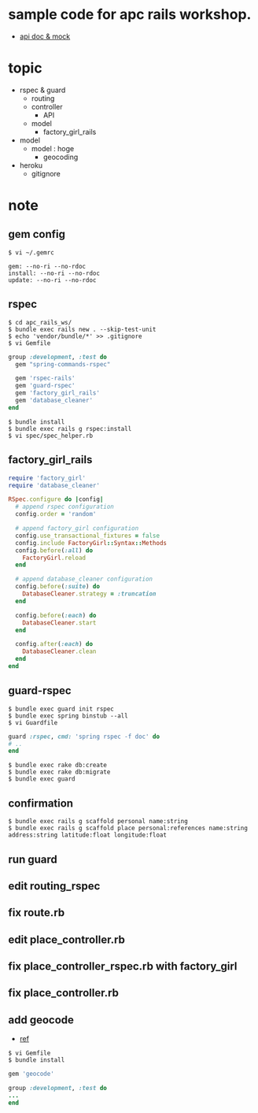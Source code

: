 # sample code for apc rails workshop.

- [api doc & mock](http://docs.apcrailsws.apiary.io/)

# topic

- rspec & guard
  - routing
  - controller
    - API
  - model
    - factory_girl_rails
- model
  - model : hoge
    - geocoding
- heroku
  - gitignore

# note

## gem config

```
$ vi ~/.gemrc
```
```
gem: --no-ri --no-rdoc
install: --no-ri --no-rdoc
update: --no-ri --no-rdoc
```

## rspec

```
$ cd apc_rails_ws/
$ bundle exec rails new . --skip-test-unit
$ echo 'vendor/bundle/*' >> .gitignore
$ vi Gemfile
```

```ruby
group :development, :test do
  gem "spring-commands-rspec"

  gem 'rspec-rails'
  gem 'guard-rspec'
  gem 'factory_girl_rails'
  gem 'database_cleaner'
end
```

```
$ bundle install
$ bundle exec rails g rspec:install
$ vi spec/spec_helper.rb
```

## factory_girl_rails

```ruby
require 'factory_girl'
require 'database_cleaner'

RSpec.configure do |config|
  # append rspec configuration
  config.order = 'random'

  # append factory_girl configuration
  config.use_transactional_fixtures = false
  config.include FactoryGirl::Syntax::Methods
  config.before(:all) do
    FactoryGirl.reload
  end

  # append database_cleaner configuration
  config.before(:suite) do
    DatabaseCleaner.strategy = :truncation
  end

  config.before(:each) do
    DatabaseCleaner.start
  end

  config.after(:each) do
    DatabaseCleaner.clean
  end
end
```

## guard-rspec

```
$ bundle exec guard init rspec
$ bundle exec spring binstub --all
$ vi Guardfile
```

```ruby
guard :rspec, cmd: 'spring rspec -f doc' do
# ..
end
```

```
$ bundle exec rake db:create
$ bundle exec rake db:migrate
$ bundle exec guard
```

## confirmation

```
$ bundle exec rails g scaffold personal name:string
$ bundle exec rails g scaffold place personal:references name:string address:string latitude:float longitude:float
```

## run guard

## edit routing_rspec

## fix route.rb 

## edit place_controller.rb

## fix place_controller_rspec.rb with factory_girl

## fix place_controller.rb

## add geocode

- [ref](http://ja.asciicasts.com/episodes/273-geocoder)

```
$ vi Gemfile
$ bundle install
```

```ruby
gem 'geocode'

group :development, :test do
...
end
```